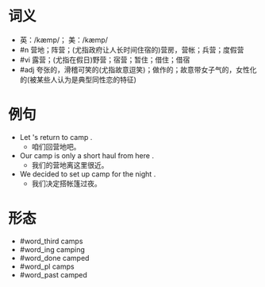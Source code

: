 # 词义
- 英：/kæmp/； 美：/kæmp/
- #n 营地；阵营；(尤指政府让人长时间住宿的)营房，营帐；兵营；度假营
- #vi 露营；(尤指在假日)野营；宿营；暂住；借住；借宿
- #adj 夸张的，滑稽可笑的(尤指故意逗笑)；做作的；故意带女子气的，女性化的(被某些人认为是典型同性恋的特征)
# 例句
- Let 's return to camp .
	- 咱们回营地吧。
- Our camp is only a short haul from here .
	- 我们的营地离这里很近。
- We decided to set up camp for the night .
	- 我们决定搭帐篷过夜。
# 形态
- #word_third camps
- #word_ing camping
- #word_done camped
- #word_pl camps
- #word_past camped
